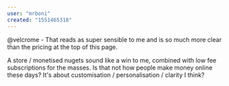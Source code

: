 ```yaml
---
user: "mrboni"
created: "1551465318"
---
```


@velcrome - That reads as super sensible to me and is so much more clear than the pricing at the top of this page.

A store / monetised nugets sound like a win to me, combined with low fee subscriptions for the masses.  Is that not how people make money online these days?  It's about customisation / personalisation / clarity I think?  

